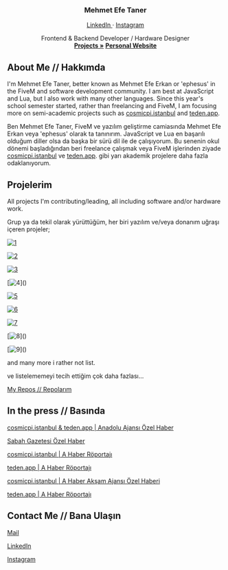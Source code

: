 <div id="top"></div>

<!-- PROJECT LOGO -->
<br />
<div align="center">

  <h3 align="center">Mehmet Efe Taner</h3>

  <a href="https://linkedin.com/in/mesq">
    LinkedIn
  </a>
  ·
  <a href="https://instagram.com/ephelogy">
    Instagram
  </a>

  <p align="center">
    Frontend & Backend Developer / Hardware Designer
    <br />
    <a href="#projects"><strong>Projects »</strong></a>
    <a href="https://mehmetefeerkan.github.io/"><strong>Personal Website</strong></a>
  </p>
</div>

<!-- TABLE OF CONTENTS -->

<!-- ABOUT THE PROJECT -->
## About Me // Hakkımda

I'm Mehmet Efe Taner, better known as Mehmet Efe Erkan or 'ephesus' in the FiveM and software development community. I am best at JavaScript and Lua, but I also work with many other languages. Since this year's school semester started, rather than freelancing and FiveM, I am focusing more on semi-academic projects such as [cosmicpi.istanbul](https://cosmicpi.istanbul/) and [teden.app](https://teden.app/).

<div id="projects"></div>

Ben Mehmet Efe Taner, FiveM ve yazılım geliştirme camiasında Mehmet Efe Erkan veya 'ephesus' olarak ta tanınırım. JavaScript ve Lua en başarılı olduğum diller olsa da başka bir sürü dil ile de çalışıyorum. Bu senenin okul dönemi başladığından beri freelance çalışmak veya FiveM işlerinden ziyade [cosmicpi.istanbul](https://cosmicpi.istanbul/) ve [teden.app](https://teden.app/). gibi yarı akademik projelere daha fazla odaklanıyorum.


## Projelerim
All projects I'm contributing/leading, all including software and/or hardware work.

Grup ya da tekil olarak yürüttüğüm, her biri yazılım ve/veya donanım uğraşı içeren projeler;

[![1](https://img.shields.io/badge/cosmicpi.istanbul-Active,_Some_Repos_Private-brightgreen?style=flat-square&logo=appveyor&labelColor=5865F2&logo=Web&logoColor=0c1014)](https://cosmicpi.istanbul)

[![2](https://img.shields.io/badge/teden.app-Active,_Some_Repos_Private-brightgreen?style=flat-square&logo=appveyor&labelColor=5865F2&logo=Web&logoColor=0c1014)](https://teden.app)

[![3](https://img.shields.io/badge/ixeq_Discord_Remote_Education_Assistive_Bot-Archived,_All_Repos_Private-orange?style=flat-square&logo=appveyor&labelColor=5865F2&logo=Web&logoColor=0c1014)]()

[![4](https://img.shields.io/badge/Şiirbaz_(Shazam_for_Poems)-Active,_All_Repos_Private-brightgreen?style=flat-square&logo=appveyor&labelColor=5865F2&logo=Web&logoColor=0c1014)]()

[![5](https://img.shields.io/badge/Hypernovus_Botnet-Decommissioned,_All_Repos_Public-red?style=flat-square&logo=appveyor&labelColor=5865F2&logo=Web&logoColor=0c1014)](https://github.com/mehmetefeerkan/hypernovus-puppet-aws)

[![6](https://img.shields.io/badge/34X10T_Botnet-Active,_All_Repos_Private-brightgreen?style=flat-square&logo=appveyor&labelColor=5865F2&logo=Web&logoColor=0c1014)]()

[![7](https://img.shields.io/badge/Detecting_Emotions_While_Reading_Poems-Active,_No_Repos_Yet-green?style=flat-square&logo=appveyor&labelColor=5865F2&logo=Web&logoColor=0c1014)]()

[![8](https://img.shields.io/badge/VTS_(Efficiency_Monitoring_System_For_Factory_Workers)-Active,_No_Repos_Yet-green?style=flat-square&logo=appveyor&labelColor=5865F2&logo=Web&logoColor=0c1014)]()

[![9](https://img.shields.io/badge/F1337_(Multipeer_W/UAV_System)-Active,_All_Repos_Private-brightgreen?style=flat-square&logo=appveyor&labelColor=5865F2&logo=Web&logoColor=0c1014)]()

and many more i rather not list.

ve listelememeyi tecih ettiğim çok daha fazlası...

[My Repos // Repolarım](https://github.com/mehmetefeerkan?tab=repositories)

<!---
### All languages i've ever used // Kullanmış olduğum bütün diller

![nodejs](https://img.shields.io/badge/Node.JS-★★★★☆-99d1ce?labelColor=4EAA25&logo=Node.JS&style=for-the-badge&logoColor=white)
![javascript](https://img.shields.io/badge/javascript-★★★★☆-99d1ce?labelColor=F7DF1E&logo=JavaScript&style=for-the-badge&logoColor=0c1014)
![html](https://img.shields.io/badge/html-★★★☆☆-99d1ce?labelColor=E34F26&logo=HTML5&style=for-the-badge&logoColor=0c1014)
![css](https://img.shields.io/badge/css-★★☆☆☆-99d1ce?labelColor=ab34eb&logo=CSS3&style=for-the-badge&logoColor=0c1014)
![lua](https://img.shields.io/badge/lua-★★★★★-99d1ce?labelColor=1572B6&logo=LUA&style=for-the-badge&logoColor=0c1014)
![cs](https://img.shields.io/badge/CSharp-★★★★★-99d1ce?labelColor=1572B6&logo=Csharp&style=for-the-badge&logoColor=0c1014)
![Python](https://img.shields.io/badge/CSharp-★★★★★-99d1ce?labelColor=1572B6&logo=Csharp&style=for-the-badge&logoColor=0c1014)
-->

## In the press // Basında 
[cosmicpi.istanbul & teden.app | Anadolu Ajansı Özel Haber](https://www.aa.com.tr/tr/teknofest/cernin-cihazini-yerlilestiren-lise-ogrencisi-calismasini-teknofestte-sergiliyor/2373718)

[Sabah Gazetesi Özel Haber](https://www.sabah.com.tr/yasam/genc-mucitler-gelecegin-teknolojisini-insa-ediyor-5678898)

[cosmicpi.istanbul | A Haber Röportajı]()

[teden.app | A Haber Röportajı]()

[cosmicpi.istanbul | A Haber Akşam Ajansı Özel Haberi]()

[teden.app | A Haber Röportajı]()



## Contact Me // Bana Ulaşın

[Mail](mailto:mehmetefe@prodigygaming.network)

[LinkedIn](https://linkedin.com/in/mesq)

[Instagram](https://instagram.com/ephelogy)



